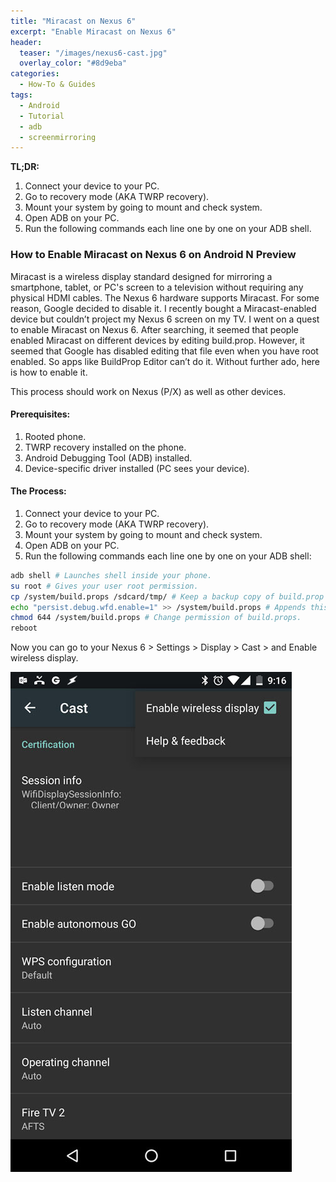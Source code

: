 ```yaml
---
title: "Miracast on Nexus 6"
excerpt: "Enable Miracast on Nexus 6"
header:
  teaser: "/images/nexus6-cast.jpg"
  overlay_color: "#8d9eba"
categories:
  - How-To & Guides
tags:
  - Android
  - Tutorial
  - adb
  - screenmirroring
---
```


**TL;DR:**

1. Connect your device to your PC.
2. Go to recovery mode (AKA TWRP recovery).
3. Mount your system by going to mount and check system.
4. Open ADB on your PC.
5. Run the following commands each line one by one on your ADB shell.

### How to Enable Miracast on Nexus 6 on Android N Preview

Miracast is a wireless display standard designed for mirroring a smartphone, tablet, or PC's screen to a television without requiring any physical HDMI cables. The Nexus 6 hardware supports Miracast. For some reason, Google decided to disable it. I recently bought a Miracast-enabled device but couldn’t project my Nexus 6 screen on my TV. I went on a quest to enable Miracast on Nexus 6. After searching, it seemed that people enabled Miracast on different devices by editing build.prop. However, it seemed that Google has disabled editing that file even when you have root enabled. So apps like BuildProp Editor can’t do it. Without further ado, here is how to enable it.

This process should work on Nexus (P/X) as well as other devices.

#### Prerequisites:

1. Rooted phone.
2. TWRP recovery installed on the phone.
3. Android Debugging Tool (ADB) installed.
4. Device-specific driver installed (PC sees your device).

#### The Process:

1. Connect your device to your PC.
2. Go to recovery mode (AKA TWRP recovery).
3. Mount your system by going to mount and check system.
4. Open ADB on your PC.
5. Run the following commands each line one by one on your ADB shell:

```bash
adb shell # Launches shell inside your phone.
su root # Gives your user root permission.
cp /system/build.props /sdcard/tmp/ # Keep a backup copy of build.prop in tmp.
echo "persist.debug.wfd.enable=1" >> /system/build.props # Appends this line to the file.
chmod 644 /system/build.props # Change permission of build.props.
reboot
```

Now you can go to your Nexus 6 > Settings > Display > Cast > and Enable wireless display.

![nexus 6 miracast cast](/images/nexus6-cast.jpg "Miracast on nexus 6")

